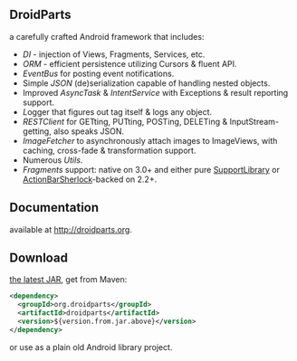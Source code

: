 DroidParts
----------
a carefully crafted Android framework that includes:
* *DI* - injection of Views, Fragments, Services, etc.
* *ORM* - efficient persistence utilizing Cursors & fluent API.
* *EventBus* for posting event notifications.
* Simple *JSON* (de)serialization capable of handling nested objects.
* Improved *AsyncTask* & *IntentService* with Exceptions & result reporting support.
* *L*ogger that figures out tag itself & logs any object.
* *RESTClient* for GETting, PUTting, POSTing, DELETing & InputStream-getting,
  also speaks JSON.
* *ImageFetcher* to asynchronously attach images to ImageViews, with caching,
  cross-fade & transformation support.
* Numerous *Utils*.
* *Fragments* support: native on 3.0+ and either
  pure [SupportLibrary][1] or [ActionBarSherlock][2]-backed on 2.2+.

Documentation
-------------
available at http://droidparts.org.

Download
--------
[the latest JAR][3], get from Maven:
```xml
<dependency>
  <groupId>org.droidparts</groupId>
  <artifactId>droidparts</artifactId>
  <version>${version.from.jar.above}</version>
</dependency>
```
or use as a plain old Android library project.

 [1]: http://developer.android.com/tools/extras/support-library.html
 [2]: https://github.com/JakeWharton/ActionBarSherlock
 [3]: http://repository.sonatype.org/service/local/artifact/maven/redirect?r=central-proxy&g=org.droidparts&a=droidparts&v=LATEST
